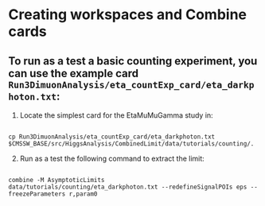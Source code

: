 # Creating workspaces and Combine cards


## To run as a test a basic counting experiment, you can use the example card `Run3DimuonAnalysis/eta_countExp_card/eta_darkphoton.txt`:

1. Locate the simplest card for the EtaMuMuGamma study in:
<pre><code>
cp Run3DimuonAnalysis/eta_countExp_card/eta_darkphoton.txt $CMSSW_BASE/src/HiggsAnalysis/CombinedLimit/data/tutorials/counting/.
</code></pre>

2. Run as a test the following command to extract the limit:
<pre><code>
combine -M AsymptoticLimits  data/tutorials/counting/eta_darkphoton.txt --redefineSignalPOIs eps --freezeParameters r,param0
</code></pre>
